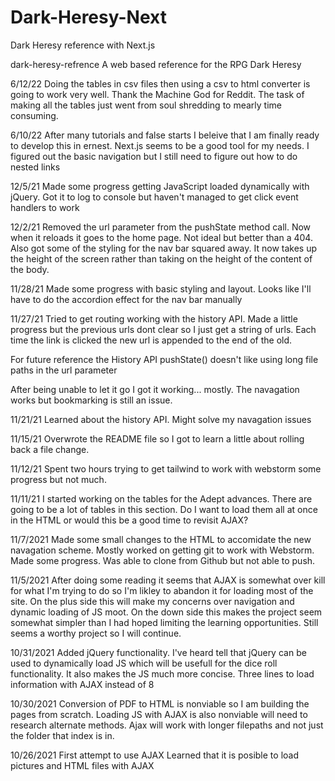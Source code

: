 # Dark-Heresy-Next
Dark Heresy reference with Next.js


dark-heresy-refrence A web based reference for the RPG Dark Heresy

6/12/22  Doing the tables in csv files then using a csv to html converter is going to work very well.  Thank the Machine God for Reddit.  The task of making all the tables just went from soul shredding to mearly time consuming.

6/10/22  After many tutorials and false starts I beleive that I am finally ready to develop this in ernest.  Next.js seems to be a good tool for my needs. I figured out the basic navigation but I still need to figure out how to do nested links 

12/5/21 Made some progress getting JavaScript loaded dynamically with jQuery. Got it to log to console but haven't managed to get click event handlers to work

12/2/21 Removed the url parameter from the pushState method call. Now when it reloads it goes to the home page. Not ideal but better than a 404. Also got some of the styling for the nav bar squared away. It now takes up the height of the screen rather than taking on the height of the content of the body.

11/28/21 Made some progress with basic styling and layout. Looks like I'll have to do the accordion effect for the nav bar manually

11/27/21 Tried to get routing working with the history API. Made a little progress but the previous urls dont clear so I just get a string of urls. Each time the link is clicked the new url is appended to the end of the old.

For future reference the History API pushState() doesn't like using long file paths in the url parameter

After being unable to let it go I got it working... mostly. The navagation works but bookmarking is still an issue.

11/21/21 Learned about the history API. Might solve my navagation issues

11/15/21 Overwrote the README file so I got to learn a little about rolling back a file change.

11/12/21 Spent two hours trying to get tailwind to work with webstorm some progress but not much.

11/11/21 I started working on the tables for the Adept advances. There are going to be a lot of tables in this section. Do I want to load them all at once in the HTML or would this be a good time to revisit AJAX?

11/7/2021 Made some small changes to the HTML to accomidate the new navagation scheme. Mostly worked on getting git to work with Webstorm. Made some progress. Was able to clone from Github but not able to push.

11/5/2021 After doing some reading it seems that AJAX is somewhat over kill for what I'm trying to do so I'm likley to abandon it for loading most of the site. On the plus side this will make my concerns over navigation and dynamic loading of JS moot. On the down side this makes the project seem somewhat simpler than I had hoped limiting the learning opportunities. Still seems a worthy project so I will continue.

10/31/2021 Added jQuery functionality. I've heard tell that jQuery can be used to dynamically load JS which will be usefull for the dice roll functionality. It also makes the JS much more concise. Three lines to load information with AJAX instead of 8

10/30/2021 Conversion of PDF to HTML is nonviable so I am building the pages from scratch. Loading JS with AJAX is also nonviable will need to research alternate methods. Ajax will work with longer filepaths and not just the folder that index is in.

10/26/2021 First attempt to use AJAX Learned that it is posible to load pictures and HTML files with AJAX
